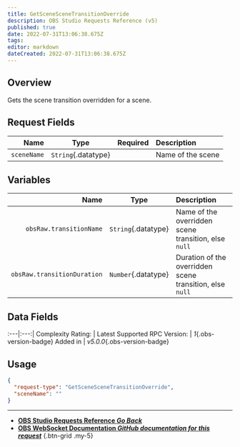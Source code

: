```yaml
---
title: GetSceneSceneTransitionOverride
description: OBS Studio Requests Reference (v5)
published: true
date: 2022-07-31T13:06:38.675Z
tags: 
editor: markdown
dateCreated: 2022-07-31T13:06:38.675Z
---
```


## Overview
Gets the scene transition overridden for a scene.

## Request Fields
Name | Type | Required| Description |
----:|:----:|:-------:|:------------|
`sceneName` | `String`{.datatype} | <i class="mdi mdi-check-bold"></i> | Name of the scene

## Variables
Name | Type | Description | 
----:|:---------:|:------------|
`obsRaw.transitionName` | `String`{.datatype} | Name of the overridden scene transition, else `null`
`obsRaw.transitionDuration` | `Number`{.datatype} | Duration of the overridden scene transition, else `null`

## Data Fields
:---|:---:|
Complexity Rating: | <span class="stars stars--2"></span>
Latest Supported RPC Version: | *1*{.obs-version-badge}
Added in | *v5.0.0*{.obs-version-badge}

## Usage
```json
{
  "request-type": "GetSceneSceneTransitionOverride",
  "sceneName": ""
}
```

---

- [<i class="mdi mdi-chevron-left"></i>**OBS Studio Requests Reference *Go Back***](/en/Broadcasters/OBS/Requests)
- [<i class="mdi mdi-github"></i> **OBS WebSocket Documentation *GitHub documentation for this request***](https://github.com/obsproject/obs-websocket/blob/master/docs/generated/protocol.md#getscenescenetransitionoverride)
{.btn-grid .my-5}